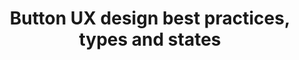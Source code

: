 ---
title: Button UX design best practices, types and states
link: https://uxplanet.org/button-ux-design-best-practices-types-and-states-647cf4ae0fc6"
intro: "Buttons are an ordinary, every-day element of interaction design. Despite this, because buttons are a vital element in creating a smooth conversational flow in web and apps, it’s worth paying attention to these basic best practices for buttons."
category: 
- Interface design
type: Article
---